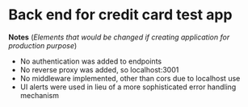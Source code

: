 # Back end for credit card test app

__Notes__
(_Elements that would be changed if creating application for production purpose_)

- No authentication was added to endpoints
- No reverse proxy was added, so localhost:3001
- No middleware implemented, other than cors due to localhost use
- UI alerts were used in lieu of a more sophisticated error handling mechanism
